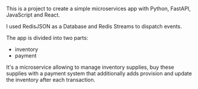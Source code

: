 This is a project to create a simple microservices app with Python, FastAPI, JavaScript and React.

I used RedisJSON as a Database and Redis Streams to dispatch events.

The app is divided into two parts:
- inventory
- payment

It's a microservice allowing to manage inventory supplies, buy these supplies with a payment system that additionally adds provision and update the inventory after each transaction.